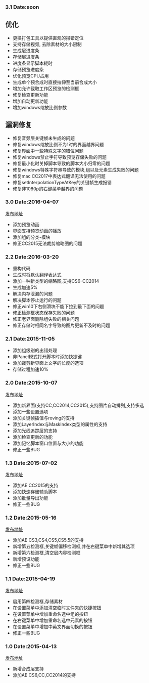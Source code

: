 ### 3.1 Date:soon
## 优化
- 更换打包工具以提供直观的报错定位
- 支持存储视频, 去除素材的大小限制
- 生成层进度条
- 存储层进度条
- 进度条显示脚本耗时
- 存储预览进度条
- 优化预览CPU占用
- 生成单个预合成时直接拉伸至当前合成大小
- 增加允许截取工作区预览的检测框
- 修复检查更新功能
- 增加自动更新功能
- 增加windows缩放比例参数

## 漏洞修复
- 修复音频层关键帧未生成的问题
- 修复windows缩放比例不为1时的界面越界问题
- 修复界面中一些特殊文字的错位问题
- 修复windows禁止字符导致预览存储失败的问题
- 修复最小化时关掉脚本导致的脚本大小归零的问题
- 修复windows特殊字符串导致的模块,组以及元素生成失败的问题
- 修复mac CC2017中表达式翻译无法使用的问题
- 修复setInterpolationTypeAtKey的关键帧生成报错
- 修复非1080p的右键菜单越界的问题

### 3.0 Date:2016-04-07

[发布地址](http://tieba.baidu.com/p/4462854806)

- 添加预览动画
- 界面支持预览动画的播放
- 添加组的分类-模块
- 修正CC2015无法裁剪缩略图的问题

### 2.2 Date:2016-03-20
- 重构代码
- 生成时将默认翻译表达式
- 添加一种新类型的缩略图,支持CS6-CC2014
- 生成加速5%
- 解决内存泄漏的问题
- 解决脚本停止运行的问题
- 修正win10下右侧滑块不能下拉到最下面的问题
- 修正检测框状态保存失败的问题
- 修正老界面删除组失败的相关问题
- 修正存储时相同名字导致的图片更新不及时的问题

### 2.1 Date:2015-11-05
- 添加组级别的出错处理
- 非Panel模式打开脚本时添加快捷键
- 添加裁剪新界面上文字的长度的选项
- 存储过程加速10%

### 2.0 Date:2015-10-07

[发布地址](http://tieba.baidu.com/p/4087269643)

- 添加新界面(支持CC,CC2014,CC2015),支持图片自动排列,支持多选
- 添加一些设置选项
- 添加关键帧插值与roving的支持
- 添加LayerIndex与MaskIndex类型的属性的支持
- 添加光线追踪层的支持
- 添加检查更新的功能
- 添加记忆脚本窗口位置与大小的功能
- 修正一些BUG

### 1.3 Date:2015-07-02

[发布地址](http://tieba.baidu.com/p/3866311869)

- 添加AE CC2015的支持
- 添加快速存储辅助脚本
- 添加批量导出功能
- 修正一些BUG

### 1.2 Date:2015-05-16

[发布地址](http://tieba.baidu.com/p/3766894868)

- 添加AE CS3,CS4,CS5,CS5.5的支持
- 新增第五检测框,关键帧偏移检测框,并在右键菜单中新增其选项
- 新增第六检测框,清空层内容检测框
- 新增预设功能
- 修正一些BUG

### 1.1 Date:2015-04-19

[发布地址](http://tieba.baidu.com/p/3711493077)

- 启用第四检测框,存储素材
- 在设置菜单中添加清空临时文件夹的快捷按钮
- 在设置菜单中增加重命名选中组的按钮
- 在右键菜单中增加重命名选中元素的按钮
- 在设置菜单中增加中英文界面切换的按钮
- 修正一些BUG

### 1.0 Date:2015-04-13

[发布地址](http://tieba.baidu.com/p/3699068264)

- 新增合成层支持
- 添加AE CS6,CC,CC2014的支持
